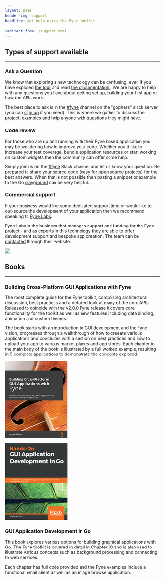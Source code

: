 ```yaml
---
layout: page
header-img: support
headline: Get help using the Fyne toolkit

redirect_from: /support.html
---
```


<section class="bg-primary" id="about">
<div class="container">
<div class="row">
<div class="col-lg-12 text-center" markdown="1">

## Types of support available
<hr class="light">

</div>
</div>
</div>

<div class="container">
<div class="row">
<div class="col-lg-4 text-center" markdown="1">

### Ask a Question

We know that exploring a new technology can be confusing, even if you
have explored [the tour](https://tour.fyne.io) and read
[the documentation ](https://fyne.io/develop/). We are happy to help with any
questions you have about getting set up, building your first app or how the APIs work.

The best place to ask is in the
[#fyne](https://gophers.slack.com/app_redirect?channel=fyne) channel on the
"gophers" slack server (you can [sign up](https://invite.slack.golangbridge.org/)
if you need). This is where we gather to discuss the project, examples and help
anyone with questions they might have.

</div>

<div class="col-lg-4 text-center" markdown="1">

### Code review

For those who are up and running with their Fyne based application you may be
wondering how to improve your code. Whether you'd like to increase your test
coverage, bundle application resources or start working on custom widgets
then the community can offer some help.

Simply join us on the [#fyne](https://gophers.slack.com/app_redirect?channel=fyne) 
Slack channel and let us know your question. Be prepared to share your source
code (easy for open source projects) for the best answers. When that is not
possible then pasting a snippet or example to the Go 
[playground](https://play.golang.org/) can be very helpful.

</div>

<div class="col-lg-4 text-center" markdown="1">

### Commercial support

If your business would like some dedicated support time or would like to
out-source the development of your application then we recommend speaking to
[Fyne Labs](https://fynelabs.com/).

Fyne Labs is the business that manages support and funding for the Fyne project -
and as experts in this technology they are able to offer development support
and bespoke app creation.
The team can be [contacted](https://fynelabs.com/#post-39) through their website.

<img src="https://fynelabs.files.wordpress.com/2020/02/fynelabs.png?w=192" height="96" />

</div>
</div>
</div>
</section>

<div class="container">
<div class="row">
<div class="col-lg-12 text-center" markdown="1">

## Books
---

</div>
</div>
</div>

<div class="container">
<div class="row">
<div class="col-lg-8 text-center" markdown="1">

### Building Cross-Platform GUI Applications with Fyne

The most complete guide for the Fyne toolkit, comprising architectural discussion, best practices 
and a detailed look at many of the core APIs.
Released to coincide with the v2.0.0 Fyne release it covers core functionality for the toolkit 
as well as new features including data binding, animation and custom themes.

The book starts with an introduction to GUI development and the Fyne vision, progresses through a walkthrough of how to creeate various applications and concludes with a section on best practices and how to upload your app to various market places and app stores.
Each chapter in the main body of the book is illustrated by a full worked example, resulting in 5 complete applications to demonstrate the concepts explored.

</div>
<div class="col-lg-4 text-center" markdown="1">

<a href="https://www.packtpub.com/product/building-cross-platform-gui-applications-with-fyne/9781800563162"><img src="/img/fyne-book-cover.jpg" style="height: 250px" /></a>

</div>
</div>
</div>



<div class="container">
<div class="row">
<div class="col-lg-4 text-center" markdown="1">

<a href="https://www.packtpub.com/gb/application-development/hands-gui-application-development-go"><img src="/img/gui-book-cover.png" style="height: 250px" /></a>

</div>

<div class="col-lg-8 text-center" markdown="1">

### GUI Application Development in Go

This book explores various options for building graphical applications with Go.
The Fyne toolkit is covered in detail in Chapter 10 and is also used to illustrate various
concepts such as background processing and connecting to web services.

Each chapter has full code provided and the Fyne examples include a functional
email client as well as an image browse application.

</div>
</div>
</div>

